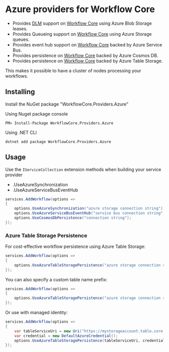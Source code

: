 # Azure providers for Workflow Core

* Provides [DLM](https://en.wikipedia.org/wiki/Distributed_lock_manager) support  on [Workflow Core](../../README.md) using Azure Blob Storage leases.
* Provides Queueing support  on [Workflow Core](../../README.md) using Azure Storage queues.
* Provides event hub support on [Workflow Core](../../README.md) backed by Azure Service Bus.
* Provides persistence on [Workflow Core](../../README.md) backed by Azure Cosmos DB.
* Provides persistence on [Workflow Core](../../README.md) backed by Azure Table Storage.

This makes it possible to have a cluster of nodes processing your workflows.

## Installing

Install the NuGet package "WorkflowCore.Providers.Azure"

Using Nuget package console
```
PM> Install-Package WorkflowCore.Providers.Azure
```
Using .NET CLI
```
dotnet add package WorkflowCore.Providers.Azure
```

## Usage

Use the `IServiceCollection` extension methods when building your service provider
* .UseAzureSynchronization
* .UseAzureServiceBusEventHub

```C#
services.AddWorkflow(options => 
{
	options.UseAzureSynchronization("azure storage connection string");
	options.UseAzureServiceBusEventHub("service bus connection string", "topic name", "subscription name");
	options.UseCosmosDbPersistence("connection string");
});
```

### Azure Table Storage Persistence

For cost-effective workflow persistence using Azure Table Storage:

```C#
services.AddWorkflow(options => 
{
	options.UseAzureTableStoragePersistence("azure storage connection string");
});
```

You can also specify a custom table name prefix:

```C#
services.AddWorkflow(options => 
{
	options.UseAzureTableStoragePersistence("azure storage connection string", "MyWorkflows");
});
```

Or use with managed identity:

```C#
services.AddWorkflow(options => 
{
	var tableServiceUri = new Uri("https://mystorageaccount.table.core.windows.net");
	var credential = new DefaultAzureCredential();
	options.UseAzureTableStoragePersistence(tableServiceUri, credential);
});
```